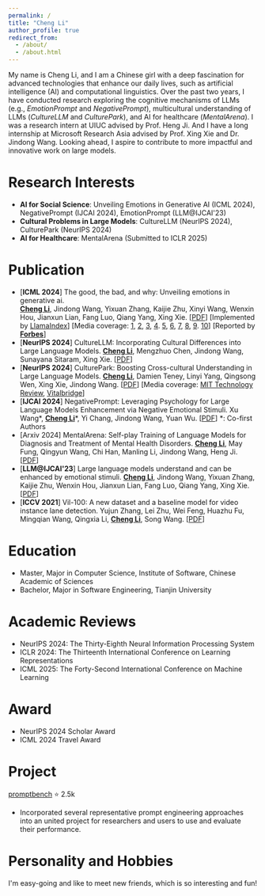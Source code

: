 ```yaml
---
permalink: /
title: "Cheng Li"
author_profile: true
redirect_from: 
  - /about/
  - /about.html
---
```



My name is Cheng Li, and I am a Chinese girl with a deep fascination for advanced technologies that enhance our daily lives, such as artificial intelligence (AI) and computational linguistics. Over the past two years, I have conducted research exploring the cognitive mechanisms of LLMs (e.g., _EmotionPrompt_ and _NegativePrompt_), multicultural understanding of LLMs (_CultureLLM_ and _CulturePark_), and AI for healthcare (_MentalArena_). I was a research intern at UIUC advised by Prof. Heng Ji. And I have a long internship at Microsoft Research Asia advised by Prof. Xing Xie and Dr. Jindong Wang. Looking ahead, I aspire to contribute to more impactful and innovative work on large models.

Research Interests
======
- **AI for Social Science**: Unveiling Emotions in Generative AI (ICML 2024), NegativePrompt (IJCAI 2024), EmotionPrompt (LLM@IJCAI'23)
- **Cultural Problems in Large Models**: CultureLLM (NeurIPS 2024), CulturePark (NeurIPS 2024)
- **AI for Healthcare**: MentalArena (Submitted to ICLR 2025)

Publication
======
- [**ICML 2024**] The good, the bad, and why: Unveiling emotions in generative ai.<br>**<u>Cheng Li</u>**, Jindong Wang, Yixuan Zhang, Kaijie Zhu, Xinyi Wang, Wenxin Hou, Jianxun Lian, Fang Luo, Qiang Yang, Xing Xie. [[PDF](https://arxiv.org/pdf/2312.11111)]
  [Implemented by [LlamaIndex](https://docs.llamaindex.ai/en/latest/examples/prompts/emotion_prompt.html)] [Media coverage: [1](https://techxplore.com/news/2023-08-exploring-effects-emotional-stimuli-large.html), [2](https://flowgpt.com/blog/emoGPT), [3](https://mp.weixin.qq.com/s/z-lg-yDibKoT_gO97HSK5Q), [4](https://www.godofprompt.ai/blog/getting-emotional-with-large-language-models-llms-can-increase-performance-by-115-case-study). [5](https://stackdiary.com/emotionprompts-ai-prompt-study/), [6](https://says.com/my/tech/chatgpt-emotional-intelligence), [7](https://www.prompthub.us/blog/getting-emotional-with-llms), [8](https://www.tradingview.com/news/benzinga:6720a9647094b:0-the-power-of-emotion-how-emotional-manipulation-elevates-chatgpt-s-performance/), [9](https://mp.weixin.qq.com/s?__biz=MzIwNzc2NTk0NQ%3D%3D&mid=2247565531&idx=2&sn=3ed8cc9e3b5be81cde8f0e0f99865852&ref=openi.cn). [10](https://webappia.com/investigating-the-impact-of-emotional-stimuli-on-language-models-emotionalai/?feed_id=13302&_unique_id=64cfac8201058)] [Reported by [**Forbes**](https://www.forbes.com/sites/lanceeliot/2023/11/11/the-answer-to-why-emotionally-worded-prompts-can-goose-generative-ai-into-better-answers-and-how-to-spur-a-decidedly-positive-rise-out-of-ai/?sh=5383b56e37e5)]
- [**NeurIPS 2024**] CultureLLM: Incorporating Cultural Differences into Large Language Models.
  **<u>Cheng Li</u>**, Mengzhuo Chen, Jindong Wang, Sunayana Sitaram, Xing Xie. [[PDF](https://arxiv.org/pdf/2402.10946)]
- [**NeurIPS 2024**] CulturePark: Boosting Cross-cultural Understanding in Large Language Models.
  **<u>Cheng Li</u>**, Damien Teney, Linyi Yang, Qingsong Wen, Xing Xie, Jindong Wang. [[PDF](https://arxiv.org/pdf/2405.15145)]
  [Media coverage: [MIT Technology Review](https://www.mittrchina.com/news/detail/13596), [Vitalbridge](https://mp.weixin.qq.com/s/jHKdadr6ea_3x3AHHx6qFQ)]
- [**IJCAI 2024**] NegativePrompt: Leveraging Psychology for Large Language Models Enhancement via Negative Emotional Stimuli.
  Xu Wang*, **<u>Cheng Li</u>***, Yi Chang, Jindong Wang, Yuan Wu. [[PDF](https://arxiv.org/pdf/2405.02814)]  *: Co-first Authors
- [Arxiv 2024] MentalArena: Self-play Training of Language Models for Diagnosis and Treatment of Mental Health Disorders.
  **<u>Cheng Li</u>**, May Fung, Qingyun Wang, Chi Han, Manling Li, Jindong Wang, Heng Ji. [[PDF](https://arxiv.org/pdf/2410.06845)]
- [**LLM@IJCAI'23**] Large language models understand and can be enhanced by emotional stimuli.
  **<u>Cheng Li</u>**, Jindong Wang, Yixuan Zhang, Kaijie Zhu, Wenxin Hou, Jianxun Lian, Fang Luo, Qiang Yang, Xing Xie. [[PDF](https://arxiv.org/pdf/2307.11760)]
- [**ICCV 2021**] Vil-100: A new dataset and a baseline model for video instance lane detection.
  Yujun Zhang, Lei Zhu, Wei Feng, Huazhu Fu, Mingqian Wang, Qingxia Li, **<u>Cheng Li</u>**, Song Wang. [[PDF](https://openaccess.thecvf.com/content/ICCV2021/papers/Zhang_VIL-100_A_New_Dataset_and_a_Baseline_Model_for_Video_ICCV_2021_paper.pdf)]

Education
======
- Master, Major in Computer Science, Institute of Software, Chinese Academic of Sciences
- Bachelor, Major in Software Engineering, Tianjin University

Academic Reviews
======
- NeurIPS 2024: The Thirty-Eighth Neural Information Processing System
- ICLR 2024: The Thirteenth International Conference on Learning Representations
- ICML 2025: The Forty-Second International Conference on Machine Learning

Award
======
- NeurIPS 2024 Scholar Award
- ICML 2024 Travel Award

Project
======
[promptbench](https://github.com/microsoft/promptbench) :star: 2.5k
- Incorporated several representative prompt engineering approaches into an united project for researchers and users to use and evaluate their performance.

Personality and Hobbies
======
I'm easy-going and like to meet new friends, which is so interesting and fun!
  

